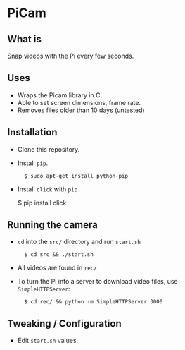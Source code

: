 PiCam
===============================

## What is

Snap videos with the Pi every few seconds.


## Uses

- Wraps the Picam library in C.
- Able to set screen dimensions, frame rate.
- Removes files older than 10 days (untested)



## Installation

- Clone this repository.
- Install `pip`.

        $ sudo apt-get install python-pip

- Install `click` with `pip`

    $ pip install click


## Running the camera

- `cd` into the `src/` directory and run `start.sh`

        $ cd src && ./start.sh

- All videos are found in `rec/`
- To turn the Pi into a server to download video files, use `SimpleHTTPServer`:

        $ cd rec/ && python -m SimpleHTTPServer 3000


## Tweaking / Configuration

- Edit `start.sh` values.
